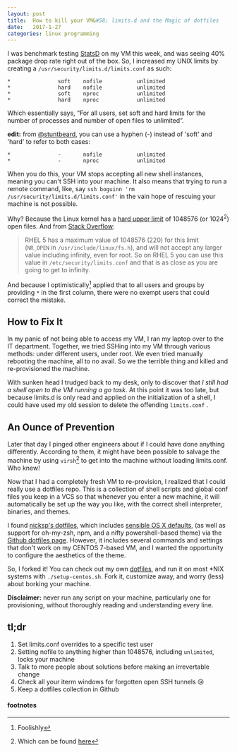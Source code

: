 ```yaml
---
layout: post
title:  How to kill your VM&#58; limits.d and the Magic of dotfiles
date:   2017-1-27
categories: linux programming
---
```


I was benchmark testing [StatsD](https://github.com/etsy/statsd) on my VM this week, and was seeing 40% package drop rate right out of the box. So, I increased my UNIX limits by creating a `/usr/security/limits.d/limits.conf` as such:

```
*               soft    nofile           unlimited
*               hard    nofile           unlimited
*               soft    nproc            unlimited
*               hard    nproc            unlimited
```
Which essentially says, “For all users, set soft and hard limits for the number of processes and number of open files to unlimited”.

**edit:** from [@stuntbeard](https://twitter.com/stuntbeard), you can use a hyphen (-) instead of 'soft' and 'hard' to refer to both cases:

```
*               -       nofile           unlimited
*               -       nproc            unlimited
```

When you do this, your VM stops accepting all new shell instances, meaning you can't SSH into your machine. It also means that trying to run a remote command, like, say `ssh boguinn 'rm /usr/security/limits.d/limits.conf'` in the vain hope of rescuing your machine is not possible.

Why? Because the Linux kernel has a [hard upper limit](http://four-eyes.net/2012/09/etcsecuritylimits-conf-nofile-absolute-maximum/) of 1048576 (or 1024<sup>2</sup>) open files. And from [Stack Overflow](http://stackoverflow.com/questions/1212925/on-linux-set-maximum-open-files-to-unlimited-possible#answer-1213069):

> RHEL 5 has a maximum value of 1048576 (220) for this limit (`NR_OPEN` in `/usr/include/linux/fs.h`), and will not accept any larger value including infinity, even for root. So on RHEL 5 you can use this value in `/etc/security/limits.conf` and that is as close as you are going to get to infinity.

And because I optimistically[^opt] applied that to all users and groups by providing `*` in the first column, there were no exempt users that could correct the mistake.

## How to Fix It

In my panic of not being able to access my VM, I ran my laptop over to the IT department. Together, we tried SSHing into my VM through various methods: under different users, under root. We even tried manually rebooting the machine, all to no avail. So we the terrible thing and killed and re-provisioned the machine.

With sunken head I trudged back to my desk, only to discover that *I still had a shell open to the VM running a go task*. At this point it was too late, but because limits.d is only read and applied on the initialization of a shell, I could have used my old session to delete the  offending `limits.conf` .

## An Ounce of Prevention

Later that day I pinged other engineers about if I could have done anything differently. According to them, it might have been possible to salvage the machine by using `virsh`[^virsh] to get into the machine without loading limits.conf. Who knew!

Now that I had a completely fresh VM to re-provision, I realized that I could really use a dotfiles repo. This is a collection of shell scripts and global conf files you keep in a VCS so that whenever you enter a new machine, it will automatically be set up the way you like, with the correct shell interpreter, binaries, and themes.

I found [nicksp's dotfiles](https://github.com/nicksp/dotfiles), which includes [sensible OS X defaults](https://github.com/nicksp/dotfiles/blob/master/osx/set-defaults.sh), (as well as support for oh-my-zsh, npm, and a nifty powershell-based theme) via the [Github dotfiles page](http://github.dotfies.io). However, it includes several commands and settings that don't work on my CENTOS 7-based VM, and I wanted the opportunity to configure the aesthetics of the theme.

So, I forked it! You can check out my own [dotfiles](https://github.com/broguinn/dotfiles), and run it on most *NIX systems with `./setup-centos.sh`. Fork it, customize away, and worry (less) about borking your machine.

**Disclaimer:** never run any script on your machine, particularly one for provisioning, without thoroughly reading and understanding every line.

## tl;dr

1. Set limits.conf overrides to a specific test user
2. Setting nofile to anything higher than 1048576, including `unlimited`, locks your machine
3. Talk to more people about solutions before making an irrevertable change
4. Check all your iterm windows for forgotten open SSH tunnels :cry:
5. Keep a dotfiles collection in Github

#### footnotes

[^opt]: Foolishly
[^virsh]: Which can be found [here](https://www.centos.org/docs/5/html/5.2/Virtualization/chap-Virtualization-Managing_guests_with_virsh.html)

